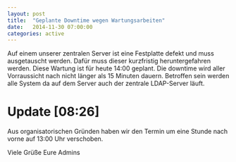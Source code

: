 ```yaml
---
layout: post
title:  "Geplante Downtime wegen Wartungsarbeiten"
date:   2014-11-30 07:00:00
categories: active
---
```


Auf einem unserer zentralen Server ist eine Festplatte defekt und muss ausgetauscht werden. Dafür muss dieser kurzfristig heruntergefahren werden. Diese Wartung ist für heute 14:00 geplant. Die downtime wird aller Vorraussicht nach nicht länger als 15 Minuten dauern. Betroffen sein werden alle System da auf dem Server auch der zentrale LDAP-Server läuft.

Update [08:26]
==============

Aus organisatorischen Gründen haben wir den Termin um eine Stunde nach vorne auf 13:00 Uhr verschoben.

Viele Grüße
Eure Admins
